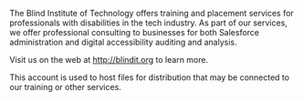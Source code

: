 The Blind Institute of Technology offers training and placement services for professionals with disabilities in the tech industry. As part of our services, we offer professional consulting to businesses for both Salesforce administration and digital accessibility auditing and analysis.

Visit us on the web at http://blindit.org to learn more.

This account is used to host files for distribution that may be connected to our training or other services. 
<!---
blindit-org/blindit-org is a ✨ special ✨ repository because its `README.md` (this file) appears on your GitHub profile.
You can click the Preview link to take a look at your changes.
--->
